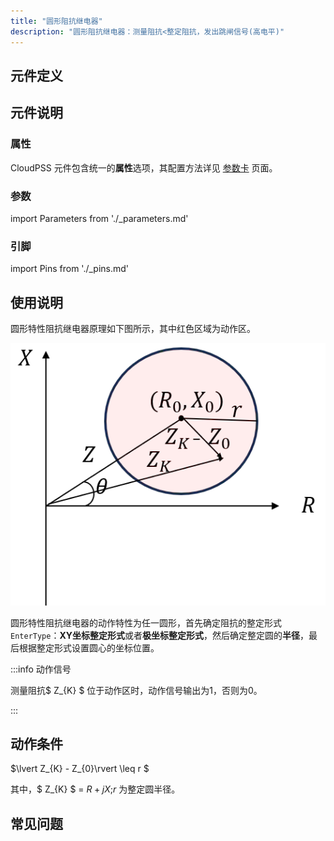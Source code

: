```yaml
---
title: "圆形阻抗继电器"
description: "圆形阻抗继电器：测量阻抗<整定阻抗，发出跳闸信号(高电平)"
---
```


## 元件定义

## 元件说明



### 属性

CloudPSS 元件包含统一的**属性**选项，其配置方法详见 [参数卡](docs/documents/software/10-xstudio/20-simstudio/40-workbench/20-function-zone/30-design-tab/30-param-panel/index.md) 页面。

### 参数

import Parameters from './_parameters.md'

<Parameters/>

### 引脚

import Pins from './_pins.md'

<Pins/>

## 使用说明
圆形特性阻抗继电器原理如下图所示，其中红色区域为动作区。


![原理图](./_circlerelay.png)

圆形特性阻抗继电器的动作特性为任一圆形，首先确定阻抗的整定形式 `EnterType`：**XY坐标整定形式**或者**极坐标整定形式**，然后确定整定圆的**半径**，最后根据整定形式设置圆心的坐标位置。

:::info 动作信号

测量阻抗$ Z_{K} $ 位于动作区时，动作信号输出为1，否则为0。

:::

## 动作条件
$\lvert Z_{K} - Z_{0}\rvert  \leq r $

其中，$ Z_{K} $ = $R+jX$;$r$ 为整定圆半径。

## 常见问题

